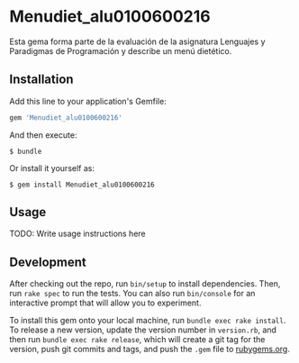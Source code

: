 # Menudiet_alu0100600216

Esta gema forma parte de la evaluación de la asignatura Lenguajes y Paradigmas de Programación y describe un menú dietético.


## Installation

Add this line to your application's Gemfile:

```ruby
gem 'Menudiet_alu0100600216'
```

And then execute:

    $ bundle

Or install it yourself as:

    $ gem install Menudiet_alu0100600216

## Usage

TODO: Write usage instructions here

## Development

After checking out the repo, run `bin/setup` to install dependencies. Then, run `rake spec` to run the tests. You can also run `bin/console` for an interactive prompt that will allow you to experiment.

To install this gem onto your local machine, run `bundle exec rake install`. To release a new version, update the version number in `version.rb`, and then run `bundle exec rake release`, which will create a git tag for the version, push git commits and tags, and push the `.gem` file to [rubygems.org](https://rubygems.org).

